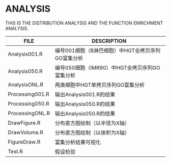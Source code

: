 # ANALYSIS

THIS IS THE DISTRIBUTION ANALYSIS AND THE FUNCTION ENRICHMENT ANALYSIS.

|FILE|DESCRIPTION|
|----|------------|
|Analysis001.R| 编号001细胞（B淋巴细胞）中HGT全拷贝序列GO富集分析|
|Analysis050.R| 编号050细胞（IMR90）中HGT全拷贝序列GO富集分析|
|AnalysisONL.R| 两类细胞中HGT单拷贝序列GO富集分析 |
|Processing001.R| 输出Analysis001.R的结果 |
|Processing050.R| 输出Analysis050.R的结果 |
|ProcessingONL.R| 输出Analysis050.R的结果 |
|DrawFigure.R| 分布直方图绘制（以半径为X轴） |
|DrawVolume.R| 分布直方图绘制（以体积为X轴） |
|FigureDraw.R | 富集分析结果可视化 |
|Test.R| 假设检验 |

